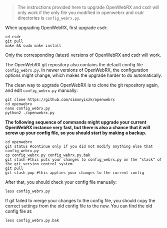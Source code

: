 > The instructions provided here to upgrade OpenWebRX and csdr will only work if the only file you modified in openwebrx and csdr directories is `config_webrx.py`. 

When upgrading OpenWebRX, first upgrade csdr:

    cd csdr
    git pull 
    make && sudo make install

Only the corresponding (latest) versions of OpenWebRX and csdr will work.

The OpenWebRX git repository also contains the default config file `config_webrx.py`.
In newer versions of OpenWebRX, the configuration options might change, which makes the upgrade harder to do automatically. 

The clean way to upgrade OpenWebRX is to clone the git repository again, and edit `config_webrx.py` manually:

    git clone https://github.com/simonyiszk/openwebrx 
    cd openwebrx
    nano config_webrx.py
    python2 ./openwebrx.py

**The following sequence of commands might upgrade your current OpenWebRX instance very fast, but there is also a chance that it will screw up your config file, so you should start by making a backup.**

    cd openwebrx
    git status #continue only if you did not modify anything else that config_webrx.py
    cp config_webrx.py config_webrx.py.bak
    git stash #this puts your changes to config_webrx.py on the "stack" of the git version control system
    git pull
    git stash pop #this applies your changes to the current config

After that, you should check your config file manually:

    less config_webrx.py

If git failed to merge your changes to the config file, you should copy the correct settings from the old config file to the new. You can find the old config file at:

    less config_webrx.py.bak
